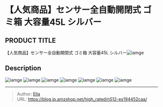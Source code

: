 # 【人気商品】センサー全自動開閉式 ゴミ箱 大容量45L シルバー


## PRODUCT TITLE 

【人気商品】センサー全自動開閉式 ゴミ箱 大容量45L シルバー![iamge](https://b2bfiles1.gigab2b.cn/image/wkseller/301/20211130_0c5c557877a6e8d6b55610980ef1a250.jpg)

## Description











![iamge](https://b2bfiles1.gigab2b.cn/image/wkseller/301/es194452/20200605_6b79af06ad989d5de4bd25d93c252dd3.jpg)
![iamge](https://b2bfiles1.gigab2b.cn/image/wkseller/301/es194452/20200605_9dd21d1fe9738a16252163ececb657fb.jpg)
![iamge](https://b2bfiles1.gigab2b.cn/image/wkseller/301/es194452/20200605_a6d8310fc477ca2ae108c5eae925b216.jpg)
![iamge](https://b2bfiles1.gigab2b.cn/image/wkseller/301/es194452/20200605_186803d42135aaf645a2d0c92f177c75.jpg)
![iamge](https://b2bfiles1.gigab2b.cn/image/wkseller/301/es194452/20200827_413c62c44b0c8c99e8e9cf4e94afe3b0.jpg)
![iamge](https://b2bfiles1.gigab2b.cn/image/wkseller/301/20211130_12b217e68cee99d479158aa1a7a144eb.jpg)
![iamge](https://b2bfiles1.gigab2b.cn/image/wkseller/301/20211130_d263674c1b9d4ab2308b84856d9bd5f8.jpg)


---

> Author: [Ella](https://blog.jp.amzshop.net/)  
> URL: https://blog.jp.amzshop.net/high_rated/n512-es194452caa/  

